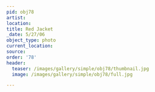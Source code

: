 ```yaml
---
pid: obj78
artist:
location:
title: Red Jacket
_date: 5/27/06
object_type: photo
current_location:
source:
order: '78'
header:
  teaser: /images/gallery/simple/obj78/thumbnail.jpg
  image: /images/gallery/simple/obj78/full.jpg

---
```

